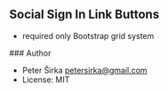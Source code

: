 ## Social Sign In Link Buttons

- required only Bootstrap grid system

### Author

- Peter Širka <petersirka@gmail.com>
- License: MIT